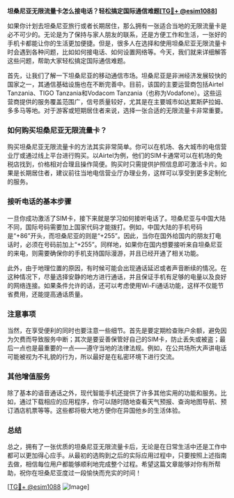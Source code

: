 **坦桑尼亚无限流量卡怎么接电话？轻松搞定国际通信难题[[TG💪+ @esim1088](https://t.me/s/esim1088)]**

如果你计划去坦桑尼亚旅行或者长期居住，那么拥有一张适合当地的无限流量卡是必不可少的。无论是为了保持与家人朋友的联系，还是方便工作和生活，一张好的手机卡都能让你的生活更加便捷。但是，很多人在选择和使用坦桑尼亚无限流量卡时会遇到各种问题，比如如何接电话、如何设置网络等。今天，我们就来详细解答这些问题，帮助大家轻松搞定国际通信难题。

首先，让我们了解一下坦桑尼亚的移动通信市场。坦桑尼亚是非洲经济发展较快的国家之一，其通信基础设施也在不断完善中。目前，该国的主要运营商包括Airtel Tanzania、TIGO Tanzania和Vodacom Tanzania（也称为Vodafone）。这些运营商提供的服务覆盖范围广，信号质量较好，尤其是在主要城市如达累斯萨拉姆、多多马等地。对于游客或短期居住者来说，选择一张合适的无限流量卡非常重要。

### 如何购买坦桑尼亚无限流量卡？

购买坦桑尼亚无限流量卡的方法其实非常简单。你可以在机场、各大城市的电信营业厅或通过线上平台进行购买。以Airtel为例，他们的SIM卡通常可以在机场的免税店找到，价格相对合理且操作简便。购买时只需提供护照信息即可激活卡片。如果是长期居住者，建议前往当地电信营业厅办理业务，这样可以享受到更多定制化的服务。

### 接听电话的基本步骤

一旦你成功激活了SIM卡，接下来就是学习如何接听电话了。坦桑尼亚与中国大陆不同，国际号码需要加上国家代码才能拨打。例如，中国大陆的手机号码是“+86”开头，而坦桑尼亚的则是“+255”。因此，当你在国外给国内的朋友打电话时，必须在号码前加上“+255”。同样地，如果你在国内想要接听来自坦桑尼亚的来电，则需要确保你的手机支持国际漫游，并且已经开通了相关功能。

此外，由于地理位置的原因，有时候可能会出现通话延迟或者声音断续的情况。在这种情况下，尽量选择安静的地方进行通话，并且保证手机有足够的电量以及良好的网络连接。如果条件允许的话，还可以考虑使用Wi-Fi通话功能，这样不仅能节省费用，还能提高通话质量。

### 注意事项

当然，在享受便利的同时也要注意一些细节。首先是要定期检查账户余额，避免因为欠费而导致服务中断；其次是要妥善保管好自己的SIM卡，防止丢失或被盗；最后一点也是最重要的一点——遵守当地的法律法规。例如，在公共场所大声讲电话可能被视为不礼貌的行为，所以最好是在私密环境下进行交流。

### 其他增值服务

除了基本的语音通话之外，现代智能手机还提供了许多其他实用的功能和服务。比如，通过下载相应的应用程序，你可以随时随地查看天气预报、查询地图导航、预订酒店机票等等。这些都将极大地方便你在异国他乡的生活体验。

### 总结

总之，拥有了一张优质的坦桑尼亚无限流量卡后，无论是在日常生活中还是工作中都可以更加得心应手。从最初的选购到之后的实际应用过程中，只要按照上述指南去做，相信每位用户都能够顺利地完成整个过程。希望这篇文章能够对你有所帮助，祝你在坦桑尼亚度过一段愉快而充实的时间！

[[TG💪+ @esim1088](https://t.me/s/esim1088) ![Image](https://i.postimg.cc/4NQfJmqS/Snipaste-2025-05-13-00-14-12.png)]
